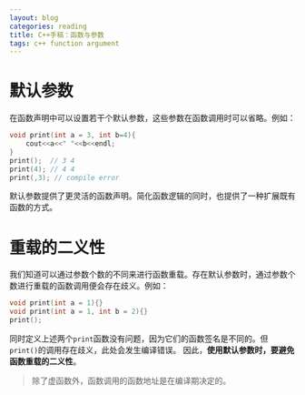 ```yaml
---
layout: blog 
categories: reading
title: C++手稿：函数与参数
tags: c++ function argument
---
```


# 默认参数

在函数声明中可以设置若干个默认参数，这些参数在函数调用时可以省略。例如：

```cpp
void print(int a = 3, int b=4){
    cout<<a<<" "<<b<<endl;
}
print();  // 3 4
print(4); // 4 4
print(,3); // compile error
```

默认参数提供了更灵活的函数声明。简化函数逻辑的同时，也提供了一种扩展既有函数的方式。

# 重载的二义性

我们知道可以通过参数个数的不同来进行函数重载。存在默认参数时，通过参数个数进行重载的函数调用便会存在歧义。例如：

```cpp
void print(int a = 1){}
void print(int a = 1, int b = 2){}
print();
```

同时定义上述两个`print`函数没有问题，因为它们的函数签名是不同的。但`print()`的调用存在歧义，此处会发生编译错误。
因此，**使用默认参数时，要避免函数重载的二义性**。

> 除了虚函数外，函数调用的函数地址是在编译期决定的。

